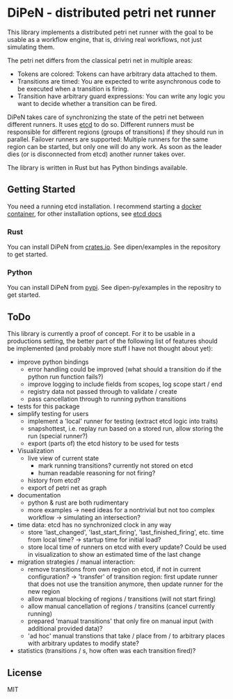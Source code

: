 # DiPeN - distributed petri net runner

This library implements a distributed petri net runner with the goal to be usable as a workflow 
engine, that is, driving real workflows, not just simulating them.

The petri net differs from the classical petri net in multiple areas:
- Tokens are colored: Tokens can have arbitrary data attached to them. 
- Transitions are timed: You are expected to write asynchronous code to be executed when a transition is firing.
- Transition have arbitrary guard expressions: You can write any logic you want to decide whether a transition can be fired.

DiPeN takes care of synchronizing the state of the petri net between different runners. 
It uses [etcd](https://etcd.io/) to do so. 
Different runners must be responsible for different regions (groups of transitions) if they should run in parallel.
Failover runners are supported: Multiple runners for the same region can be started, but only one will do any work. As soon as the leader dies (or is disconnected from etcd) another runner takes over. 

The library is written in Rust but has Python bindings available.

## Getting Started

You need a running etcd installation. 
I recommend starting a [docker container](https://etcd.io/docs/v3.5/op-guide/container/), 
for other installation options, see [etcd docs](https://etcd.io/docs/v3.5/install/)

### Rust

You can install DiPeN from [crates.io](https://crates.io/). See dipen/examples in the repository to get started.

### Python

You can install DiPeN from [pypi](https://pypi.org/). See dipen-py/examples in the repositry to get started.

## ToDo

This library is currently a proof of concept. For it to be usable in a productions setting, the 
better part of the following list of features should be implemented (and probably more stuff I have not thought about yet):

- improve python bindings
    * error handling could be improved (what should a transition do if the python run function fails?)
    * improve logging to  include fields from scopes, log scope start / end
    * registry data not passed through to validate / create
    * pass cancellation through to running python transitions
- tests for this package
- simplify testing for users
    * implement a 'local' runner for testing (extract etcd logic into traits)
    * snapshottest, i.e. replay run based on a stored run, allow storing the run (special runner?)
    * export (parts of) the etcd history to be used for tests
- Visualization 
    * live view of current state
      - mark running transitions? currently not stored on etcd
      - human readable reasoning for not firing?
    * history from etcd?
    * export of petri net as graph
- documentation
    * python & rust are both rudimentary
    * more examples 
      -> need ideas for a nontrivial but not too complex workflow
      -> simulating an intersection?
- time data: etcd has no synchronized clock in any way
    * store 'last_changed', 'last_start_firing', 'last_finished_firing', etc. time from local time?
      -> startup time for initial load? 
    * store local time of runners on etcd with every update? Could be used in visualization to show
      an estimated time of the last change
- migration strategies / manual interaction:
    * remove transitions from own region on etcd, if not in current configuration?
      -> 'transfer' of transition region: first update runner that does not use the transition anymore, then update runner for the new region
    * allow manual blocking of regions / transitions (will not start firing)
    * allow manual cancellation of regions / transitins (cancel currently running)
    * prepared 'manual transitions' that only fire on manual input (with additional provided data)?
    * 'ad hoc' manual transtions that take / place from / to arbitrary places with arbitrary updates to modify state?
- statistics (transitions / s, how often was each transition fired)? 

 
## License

MIT